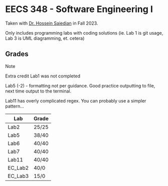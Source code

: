# EECS 348 - Software Engineering I

Taken with [Dr. Hossein Saiedian](https://people.eecs.ku.edu/~saiedian/) in Fall 2023.

Only includes programming labs with coding solutions (ie. Lab 1 is git usage, Lab 3 is UML diagramming, et. cetera)

## Grades

> [!NOTE]
> Extra credit Lab1 was not completed
>
> Lab5 (-2) - formatting not per guidance. Good practice outputting to file, next time output to the terminal.
>
> Lab11 has overly complicated regex. You can probably use a simpler pattern...


| Lab     | Grade |
| ------- | ----- |
| Lab2    | 25/25 |
| Lab5    | 38/40 |
| Lab6    | 40/40 |
| Lab7    | 40/40 |
| Lab11   | 40/40 |
| EC_Lab2 | 40/0  |
| EC_Lab3 | 15/0  |